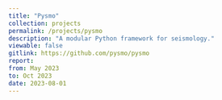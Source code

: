 ```yaml
---
title: "Pysmo"
collection: projects 
permalink: /projects/pysmo
description: "A modular Python framework for seismology."
viewable: false
gitlink: https://github.com/pysmo/pysmo
report: 
from: May 2023
to: Oct 2023
date: 2023-08-01
---
```

